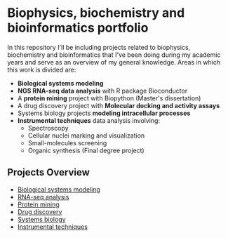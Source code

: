 # Biophysics, biochemistry and bioinformatics portfolio
In this repository I'll be including projects related to biophysics, biochemistry and bioinformatics that I've been doing during my academic years and serve as an overview of my general knowledge. Areas in which this work is divided are:
  * **Biological systems modeling**
  * **NGS RNA-seq data analysis** with R package Bioconductor 
  * A **protein mining** project with Biopython (Master's dissertation)
  * A drug discovery project with **Molecular docking and activity assays**
  * Systems biology projects **modeling intracellular processes**
  * **Instrumental techniques** data analysis involving:
      * Spectroscopy
      * Cellular nuclei marking and visualization
      * Small-molecules screening
      * Organic synthesis (Final degree project)
  
 ## Projects Overview

- [Biological systems modeling](https://raw.githubusercontent.com/R-ven29/Biophysics_biochemestry_and_bioinformatics_portfolio/Biological_systems_modeling/index.html)
- [RNA-seq analysis](https://raw.githubusercontent.com/R-ven29/Biophysics_biochemestry_and_bioinformatics_portfolio/main/RNAseq_analysis/index.html)
- [Protein mining](https://raw.githubusercontent.com/R-ven29/Biophysics_biochemestry_and_bioinformatics_portfolio/main/Protein_mining/index.html)
- [Drug discovery](https://raw.githubusercontent.com/R-ven29/Biophysics_biochemestry_and_bioinformatics_portfolio/main/Drug_discovery/index.html)
- [Systems biology](https://raw.githubusercontent.com/R-ven29/Biophysics_biochemestry_and_bioinformatics_portfolio/main/Systems_biology/index.html)
- [Instrumental techniques](https://raw.githubusercontent.com/R-ven29/Biophysics_biochemestry_and_bioinformatics_portfolio/main/Instrumental_techniques/index.html)


  
